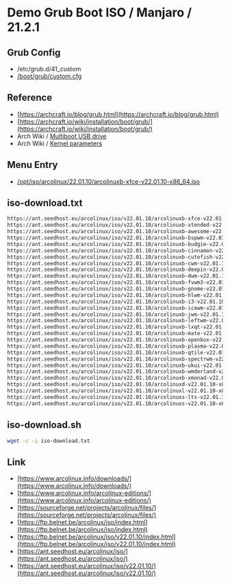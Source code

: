 

# Demo Grub Boot ISO / Manjaro / 21.2.1

## Grub Config

* /etc/grub.d/41_custom
* [/boot/grub/custom.cfg](custom.cfg)


## Reference

* [https://archcraft.io/blog/grub.html](https://archcraft.io/blog/grub.html)
* [https://archcraft.io/wiki/installation/boot/grub/](https://archcraft.io/wiki/installation/boot/grub/)
* Arch Wiki / [Multiboot USB drive](https://wiki.archlinux.org/title/Multiboot_USB_drive#Configuring_GRUB)
* Arch Wiki / [Kernel parameters](https://wiki.archlinux.org/title/Kernel_parameters#GRUB)


## Menu Entry

* [/opt/iso/arcolinux/22.01.10/arcolinuxb-xfce-v22.01.10-x86_64.iso](https://ant.seedhost.eu/arcolinux/iso/v22.01.10/arcolinuxb-xfce-v22.01.10-x86_64.iso)


## iso-download.txt

``` sh
https://ant.seedhost.eu/arcolinux/iso/v22.01.10/arcolinuxb-xfce-v22.01.10-x86_64.iso
https://ant.seedhost.eu/arcolinux/iso/v22.01.10/arcolinuxb-xtended-v22.01.10-x86_64.iso
https://ant.seedhost.eu/arcolinux/iso/v22.01.10/arcolinuxb-awesome-v22.01.10-x86_64.iso
https://ant.seedhost.eu/arcolinux/iso/v22.01.10/arcolinuxb-bspwm-v22.01.10-x86_64.iso
https://ant.seedhost.eu/arcolinux/iso/v22.01.10/arcolinuxb-budgie-v22.01.10-x86_64.iso
https://ant.seedhost.eu/arcolinux/iso/v22.01.10/arcolinuxb-cinnamon-v22.01.10-x86_64.iso
https://ant.seedhost.eu/arcolinux/iso/v22.01.10/arcolinuxb-cutefish-v22.01.10-x86_64.iso
https://ant.seedhost.eu/arcolinux/iso/v22.01.10/arcolinuxb-cwm-v22.01.10-x86_64.iso
https://ant.seedhost.eu/arcolinux/iso/v22.01.10/arcolinuxb-deepin-v22.01.10-x86_64.iso
https://ant.seedhost.eu/arcolinux/iso/v22.01.10/arcolinuxb-dwm-v22.01.10-x86_64.iso
https://ant.seedhost.eu/arcolinux/iso/v22.01.10/arcolinuxb-fvwm3-v22.01.10-x86_64.iso
https://ant.seedhost.eu/arcolinux/iso/v22.01.10/arcolinuxb-gnome-v22.01.10-x86_64.iso
https://ant.seedhost.eu/arcolinux/iso/v22.01.10/arcolinuxb-hlwm-v22.01.10-x86_64.iso
https://ant.seedhost.eu/arcolinux/iso/v22.01.10/arcolinuxb-i3-v22.01.10-x86_64.iso
https://ant.seedhost.eu/arcolinux/iso/v22.01.10/arcolinuxb-icewm-v22.01.10-x86_64.iso
https://ant.seedhost.eu/arcolinux/iso/v22.01.10/arcolinuxb-jwm-v22.01.10-x86_64.iso
https://ant.seedhost.eu/arcolinux/iso/v22.01.10/arcolinuxb-leftwm-v22.01.10-x86_64.iso
https://ant.seedhost.eu/arcolinux/iso/v22.01.10/arcolinuxb-lxqt-v22.01.10-x86_64.iso
https://ant.seedhost.eu/arcolinux/iso/v22.01.10/arcolinuxb-mate-v22.01.10-x86_64.iso
https://ant.seedhost.eu/arcolinux/iso/v22.01.10/arcolinuxb-openbox-v22.01.10-x86_64.iso
https://ant.seedhost.eu/arcolinux/iso/v22.01.10/arcolinuxb-plasma-v22.01.10-x86_64.iso
https://ant.seedhost.eu/arcolinux/iso/v22.01.10/arcolinuxb-qtile-v22.01.10-x86_64.iso
https://ant.seedhost.eu/arcolinux/iso/v22.01.10/arcolinuxb-spectrwm-v22.01.10-x86_64.iso
https://ant.seedhost.eu/arcolinux/iso/v22.01.10/arcolinuxb-ukui-v22.01.10-x86_64.iso
https://ant.seedhost.eu/arcolinux/iso/v22.01.10/arcolinuxb-wmderland-v22.01.10-x86_64.iso
https://ant.seedhost.eu/arcolinux/iso/v22.01.10/arcolinuxb-xmonad-v22.01.10-x86_64.iso
https://ant.seedhost.eu/arcolinux/iso/v22.01.10/arcolinuxd-v22.01.10-x86_64.iso
https://ant.seedhost.eu/arcolinux/iso/v22.01.10/arcolinuxl-v22.01.10-x86_64.iso
https://ant.seedhost.eu/arcolinux/iso/v22.01.10/arcolinuxs-lts-v22.01.10-x86_64.iso
https://ant.seedhost.eu/arcolinux/iso/v22.01.10/arcolinuxs-v22.01.10-x86_64.iso
```

## iso-download.sh

``` sh
wget -c -i iso-download.txt
```

## Link

* [https://www.arcolinux.info/downloads/](https://www.arcolinux.info/downloads/)
* [https://www.arcolinux.info/arcolinux-editions/](https://www.arcolinux.info/arcolinux-editions/)
* [https://sourceforge.net/projects/arcolinux/files/](https://sourceforge.net/projects/arcolinux/files/)
* [https://ftp.belnet.be/arcolinux/iso/index.html](https://ftp.belnet.be/arcolinux/iso/index.html)
* [https://ftp.belnet.be/arcolinux/iso/v22.01.10/index.html](https://ftp.belnet.be/arcolinux/iso/v22.01.10/index.html)
* [https://ant.seedhost.eu/arcolinux/iso/](https://ant.seedhost.eu/arcolinux/iso/)
* [https://ant.seedhost.eu/arcolinux/iso/v22.01.10/](https://ant.seedhost.eu/arcolinux/iso/v22.01.10/)
